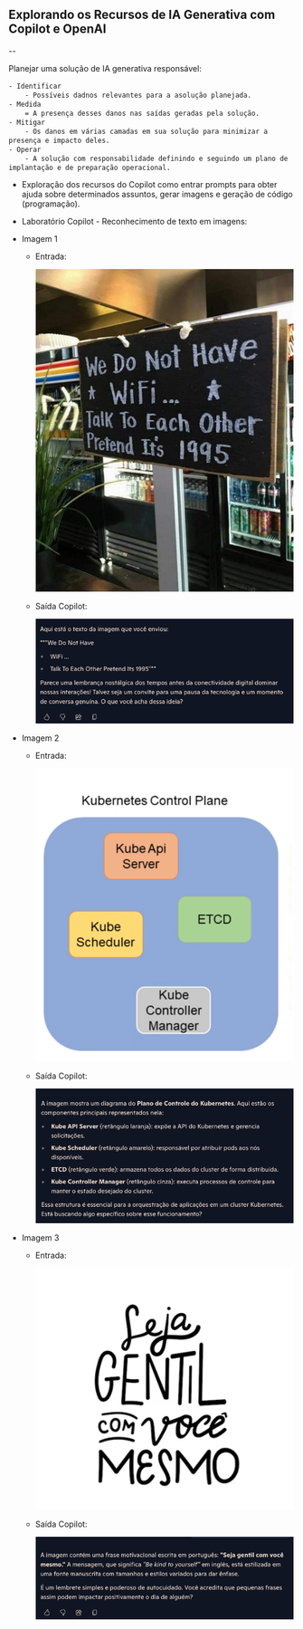 ## Explorando os Recursos de IA Generativa com Copilot e OpenAI

--

Planejar uma solução de IA generativa responsável:

    - Identificar
        - Possíveis dadnos relevantes para a asolução planejada.
    - Medida
        = A presença desses danos nas saídas geradas pela solução.
    - Mitigar
        - Os danos em várias camadas em sua solução para minimizar a presença e impacto deles.
    - Operar
        - A solução com responsabilidade definindo e seguindo um plano de implantação e de preparação operacional.


- Exploração dos recursos do Copilot como entrar prompts para obter ajuda sobre determinados assuntos, gerar imagens e geração de código (programação).



- Laboratório Copilot - Reconhecimento de texto em imagens:

- Imagem 1

    - Entrada:
      
        <img src="/IAGenerativaCopilot/inputs/entrada_1.png" alt="Entrada 1">

    - Saída Copilot:
      
        <img src="/IAGenerativaCopilot/outputs/saida_1.png" alt="Saida 1">
        

- Imagem 2

    - Entrada:
      
        <img src="/IAGenerativaCopilot/inputs/entrada_2.png" alt="Entrada 2">

    - Saída Copilot:
      
        <img src="/IAGenerativaCopilot/outputs/saida_2.png" alt="Saida 2">
        

- Imagem 3

    - Entrada:
      
        <img src="/IAGenerativaCopilot/inputs/entrada_3.png" alt="Entrada 3">

    - Saída Copilot:
      
        <img src="/IAGenerativaCopilot/outputs/saida_3.png" alt="Saida 3">
        
